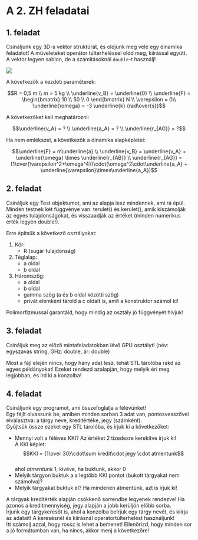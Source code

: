 # A 2. ZH feladatai

## 1. feladat

Csináljunk egy 3D-s vektor struktúrát, és oldjunk meg vele egy dinamika feladatot! A műveleteket operátor túlterheléssel oldd meg, kiírással együtt.
A vektor legyen sablon, de a számításoknál `double`-t használj!

![](feladat1.png)

A következők a kezdeti paraméterek:

$$R = 0,5 m \\
m = 5 kg \\
\underline{v_B} = \underline{0} \\
\underline{F} = \begin{bmatrix} 10 \\ 50 \\ 0 \end{bmatrix} N \\
\varepsilon = 0\\
\underline{\omega} = -3 \underline{k} {rad\over{s}}$$

A következőket kell meghatározni:

$$\underline{v_A} = ? \\
\underline{a_A} = ? \\
\underline{r_{AG}} = ?$$

Ha nem emlékszel, a következők a dinamika alapképletei:

$$\underline{F} = m\underline{a} \\
\underline{v_B} = \underline{v_A} + \underline{\omega} \times \underline{r_{AB}} \\
\underline{r_{AG}} = {1\over{\varepsilon^2+\omega^4}}\cdot(\omega^2\cdot\underline{a_A} + \underline{\varepsilon}\times\underline{a_A})$$

## 2. feladat

Csináljuk egy Test objektumot, ami az alapja lesz mindennek, ami rá épül. Minden testnek két függvénye van: terulet() és kerulet(), amik kiszámolják az egyes tulajdonságokat, és visszaadják az értéket (minden numerikus érték legyen double!).

Erre építsük a következő osztályokat:

1. Kör:
    - R (sugár tulajdonság)
2. Téglalap:
    - a oldal
    - b oldal
3. Háromszög:
    - a oldal
    - b oldal
    - gamma szög (a és b oldal közötti szög)
    - privát elemként tárold a c oldalt is, amit a konstruktor számol ki!

Polimorfizmussal garantáld, hogy mindig az osztály jó függvényét hívjuk!

## 3. feladat

Csináljuk meg az előző mintafeladatokban lévő GPU osztályt! (név: egyszavas string, GHz: double, ár: double)

Most a fájl elején nincs, hogy hány adat lesz, tehát STL tárolóba rakd az egyes példányokat!
Ezeket rendezd azalapján, hogy melyik éri meg legjobban, és írd ki a konzolba!

## 4. feladat

Csináljunk egy programot, ami összefoglalja a félévünket!  
Egy fájlt olvassunk be, amiben minden sorban 3 adat van, pontosvesszővel elválasztva: a tárgy neve, kreditértéke, jegy (számként).  
Gyűjtsük össze ezeket egy STL tárolóba, és írjuk ki a következőket:

- Mennyi volt a féléves KKI? Az értéket 2 tizedesre kerekítve írjuk ki!  
A KKI képlet:
$$KKI = {1\over 30}\cdot\sum kredit\cdot jegy \cdot atmentunk$$  
ahol $atmentunk$ 1, kivéve, ha buktunk, akkor 0
- Melyik tárgyon buktuk a a legtöbb KKI pontot (bukott tárgyakat nem számolva)?
- Melyik tárgyakat buktuk el? Ha mindenen átmentünk, azt is írjuk ki!

A tárgyak kreditérték alapján csökkenő sorrendbe legyenek rendezve! Ha azonos a kreditmennyiség, jegy alapján a jobb kerüljön előbb sorba.  
Írjunk egy tárgykeresőt is, ahol a konzolba beírjuk egy tárgy nevét, és kiírja az adatait! A keresésnél és kiírásnál operátortúlterhelést használjunk!  
Itt számolj azzal, hogy rossz is lehet a bemenet! Ellenőrizd, hogy minden sor a jó formátumban van, ha nincs, akkor menj a következőre!

